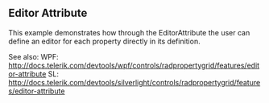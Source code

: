 ## Editor Attribute
This example demonstrates how through the EditorAttribute the user can define an editor for each property directly in its definition.

See also:
WPF: http://docs.telerik.com/devtools/wpf/controls/radpropertygrid/features/editor-attribute
SL: http://docs.telerik.com/devtools/silverlight/controls/radpropertygrid/features/editor-attribute